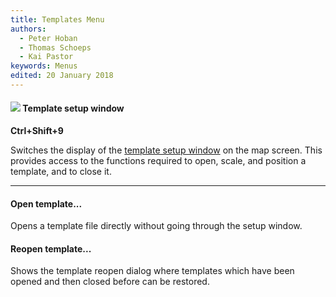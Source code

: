 ```yaml
---
title: Templates Menu
authors:
  - Peter Hoban
  - Thomas Schoeps
  - Kai Pastor
keywords: Menus
edited: 20 January 2018
---
```


#### ![ ](../mapper-images/templates.png) Template setup window
**Ctrl+Shift+9**

Switches the display of the [template setup window](templates.md#setup) on the map screen. This provides access to the functions required to open, scale, and position a template, and to close it.


---

#### Open template...

Opens a template file directly without going through the setup window.


#### Reopen template...

Shows the template reopen dialog where templates which have been opened and then closed before can be restored.


